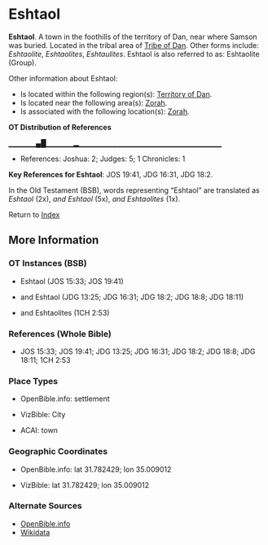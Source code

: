 # Eshtaol
**Eshtaol**. 
A town in the foothills of the territory of Dan, near where Samson was buried. 
Located in the tribal area of [Tribe of Dan](../../../groups/md/acai/Dan.md). 
Other forms include: 
*Eshtaolite*, *Eshtaolites*, *Eshtaulites*. 
Eshtaol is also referred to as: 
Eshtaolite (Group). 




Other information about Eshtaol:


* Is located within the following region(s): 
[Territory of Dan](TerritoryOfDan.md). 
* Is located near the following area(s): 
[Zorah](Zorah.md). 
* Is associated with the following location(s): 
[Zorah](Zorah.md). 


**OT Distribution of References**

▁▁▁▁▁▄█▁▁▁▁▁▂▁▁▁▁▁▁▁▁▁▁▁▁▁▁▁▁▁▁▁▁▁▁▁▁▁▁
* References: Joshua: 2; Judges: 5; 1 Chronicles: 1



**Key References for Eshtaol**: 
JOS 19:41, JDG 16:31, JDG 18:2. 


In the Old Testament (BSB), words representing “Eshtaol” are translated as 
*Eshtaol* (2x), *and Eshtaol* (5x), *and Eshtaolites* (1x). 




Return to [Index](00-Index.md)

## More Information

### OT Instances (BSB)

* Eshtaol (JOS 15:33; JOS 19:41)

* and Eshtaol (JDG 13:25; JDG 16:31; JDG 18:2; JDG 18:8; JDG 18:11)

* and Eshtaolites (1CH 2:53)



### References (Whole Bible)

* JOS 15:33; JOS 19:41; JDG 13:25; JDG 16:31; JDG 18:2; JDG 18:8; JDG 18:11; 1CH 2:53


### Place Types

* OpenBible.info: settlement

* VizBible: City

* ACAI: town



### Geographic Coordinates

* OpenBible.info: lat 31.782429; lon 35.009012

* VizBible: lat 31.782429; lon 35.009012



### Alternate Sources

* [OpenBible.info](https://www.openbible.info/geo/ancient/a355b6e)
* [Wikidata](http://www.wikidata.org/entity/Q3593)



